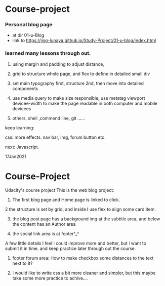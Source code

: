# Course-project
### Personal blog page
- at dir 01-u-Blog
- link to
https://jing-lunaya.github.io/Study-Project/01-u-blog/index.html

### learned many lessons through out.
1. using margin and padding to adjust distance,

2. grid to structure whole page, and flex to define in detailed small div

3. set main typography first, structure 2nd, then move into detailed components

4. use media query to make size responsible, use metatag viewport devicee-width to make the page readable in both computer and mobile devicees


5. others, shell ,commend line, git ......


keep learning:

css: more effects. nav bar, img, forum button etc.

next: Javascript.


17Jan2021

# Course-Project
Udacity's course project
This is the web blog project:

1. The first blog page and Home page is linked to click.

2 the structure is set by grid, and inside I use flex to align some card item.

3. the blog post page has a background img at the subtitle area,  and below the content has an Author area

4. the social link area is at footer^_^


A few little details I feel I could improve more and better, but I want to submit it in time. and keep practice later through out the course.

1. footer forum area: How to make checkbox some distances to the text next to it?

2. I would like to write css a bit more cleaner and simpler, but this maybe take some more practice to achive....  
